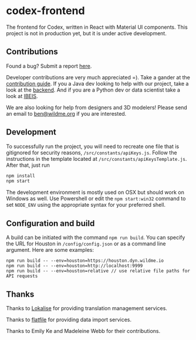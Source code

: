 # codex-frontend

The frontend for Codex, written in React with Material UI components. This project is not in production yet, but it is under active development.

## Contributions 

Found a bug? Submit a report [here](https://github.com/WildMeOrg/codex-frontend/issues/new).

Developer contributions are very much appreciated =). Take a gander at the [contribution guide](https://github.com/WildMeOrg/codex-frontend/blob/master/CONTRIBUTION_GUIDE.md). If you a Java dev looking to help with our project, take a look at the [backend](https://github.com/WildMeOrg/Wildbook). And if you are a Python dev or data scientist take a look at [IBEIS](https://github.com/WildMeOrg/ibeis). 

We are also looking for help from designers and 3D modelers! Please send an email to ben@wildme.org if you are interested.

## Development 

To successfully run the project, you will need to recreate one file that is gitignored for security reasons, `/src/constants/apiKeys.js`. Follow the instructions in the template located at `/src/constants/apiKeysTemplate.js`. After that, just run

```js
npm install 
npm start 
```

The development environment is mostly used on OSX but should work on Windows as well. Use Powershell or edit the `npm start:win32` command to set `NODE_ENV` using the appropriate syntax for your preferred shell.

## Configuration and build

A build can be initiated with the command `npm run build`. You can specify the URL for Houston in `/config/config.json` or as a command line argument. Here are some examples:

```
npm run build -- --env=houston=https://houston.dyn.wildme.io
npm run build -- --env=houston=http://localhost:9999
npm run build -- --env=houston=relative // use relative file paths for API requests
```

## Thanks

Thanks to [Lokalise](https://lokalise.com/) for providing translation management services.

Thanks to [flatfile](https://flatfile.io/) for providing data import services.

Thanks to Emily Ke and Madeleine Webb for their contributions. 

